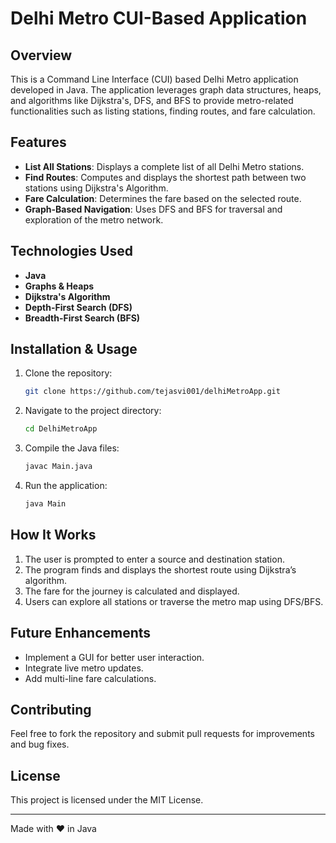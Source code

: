 # Delhi Metro CUI-Based Application

## Overview
This is a Command Line Interface (CUI) based Delhi Metro application developed in Java. The application leverages graph data structures, heaps, and algorithms like Dijkstra's, DFS, and BFS to provide metro-related functionalities such as listing stations, finding routes, and fare calculation.

## Features
- **List All Stations**: Displays a complete list of all Delhi Metro stations.
- **Find Routes**: Computes and displays the shortest path between two stations using Dijkstra's Algorithm.
- **Fare Calculation**: Determines the fare based on the selected route.
- **Graph-Based Navigation**: Uses DFS and BFS for traversal and exploration of the metro network.

## Technologies Used
- **Java**
- **Graphs & Heaps**
- **Dijkstra's Algorithm**
- **Depth-First Search (DFS)**
- **Breadth-First Search (BFS)**

## Installation & Usage
1. Clone the repository:
   ```sh
   git clone https://github.com/tejasvi001/delhiMetroApp.git
   ```
2. Navigate to the project directory:
   ```sh
   cd DelhiMetroApp
   ```
3. Compile the Java files:
   ```sh
   javac Main.java
   ```
4. Run the application:
   ```sh
   java Main
   ```

## How It Works
1. The user is prompted to enter a source and destination station.
2. The program finds and displays the shortest route using Dijkstra’s algorithm.
3. The fare for the journey is calculated and displayed.
4. Users can explore all stations or traverse the metro map using DFS/BFS.

## Future Enhancements
- Implement a GUI for better user interaction.
- Integrate live metro updates.
- Add multi-line fare calculations.

## Contributing
Feel free to fork the repository and submit pull requests for improvements and bug fixes.

## License
This project is licensed under the MIT License.

---
Made with ❤️ in Java

